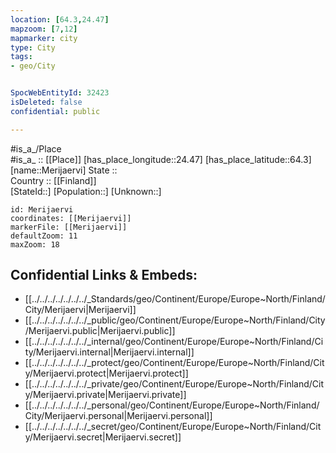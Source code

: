 ```yaml
---
location: [64.3,24.47] 
mapzoom: [7,12] 
mapmarker: city 
type: City
tags:
- geo/City


SpocWebEntityId: 32423
isDeleted: false
confidential: public

---
```

#is_a_/Place  
#is_a_ :: [[Place]] 
[has_place_longitude::24.47] 
[has_place_latitude::64.3] 
[name::Merijaervi] 
State ::  
Country :: [[Finland]]  
[StateId::] 
[Population::] 
[Unknown::] 


```leaflet
id: Merijaervi
coordinates: [[Merijaervi]] 
markerFile: [[Merijaervi]] 
defaultZoom: 11 
maxZoom: 18
```


## Confidential Links & Embeds: 
- [[../../../../../../../_Standards/geo/Continent/Europe/Europe~North/Finland/City/Merijaervi|Merijaervi]] 
- [[../../../../../../../_public/geo/Continent/Europe/Europe~North/Finland/City/Merijaervi.public|Merijaervi.public]] 
- [[../../../../../../../_internal/geo/Continent/Europe/Europe~North/Finland/City/Merijaervi.internal|Merijaervi.internal]] 
- [[../../../../../../../_protect/geo/Continent/Europe/Europe~North/Finland/City/Merijaervi.protect|Merijaervi.protect]] 
- [[../../../../../../../_private/geo/Continent/Europe/Europe~North/Finland/City/Merijaervi.private|Merijaervi.private]] 
- [[../../../../../../../_personal/geo/Continent/Europe/Europe~North/Finland/City/Merijaervi.personal|Merijaervi.personal]] 
- [[../../../../../../../_secret/geo/Continent/Europe/Europe~North/Finland/City/Merijaervi.secret|Merijaervi.secret]] 
